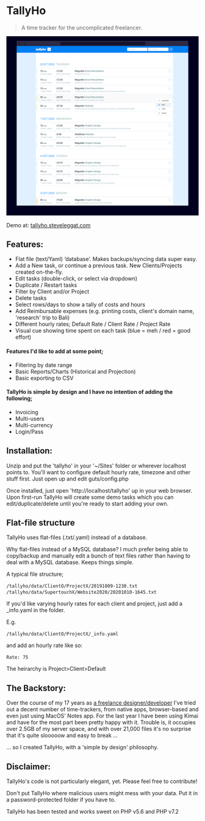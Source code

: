 # TallyHo
> A time tracker for the uncomplicated freelancer.

![Preview](https://raw.githubusercontent.com/sleggat/TallyHo/master/screenshot.jpg)

Demo at: [tallyho.steveleggat.com](http://tallyho.steveleggat.com)


## Features:
- Flat file (text/Yaml) ‘database’. Makes backups/syncing data super easy.
- Add a New task, or continue a previous task. New Clients/Projects created on-the-fly.
- Edit tasks (double-click, or select via dropdown)
- Duplicate / Restart tasks
- Filter by Client and/or Project
- Delete tasks
- Select rows/days to show a tally of costs and hours
- Add Reimbursable expenses (e.g. printing costs, client's domain name, 'research' trip to Bali)
- Different hourly rates; Default Rate / Client Rate / Project Rate
- Visual cue showing time spent on each task (blue = meh / red = good effort)

#### Features I'd like to add at some point;
- Filtering by date range
- Basic Reports/Charts (Historical and Projection)
- Basic exporting to CSV


#### TallyHo is simple by design and I have no intention of adding the following;
- Invoicing
- Multi-users
- Multi-currency
- Login/Pass


## Installation:

Unzip and put the 'tallyho' in your '~/Sites' folder or wherever localhost points to. You'll want to configure default hourly rate, timezone and other stuff first. Just open up and edit guts/config.php

Once installed, just open 'http://localhost/tallyho' up in your web browser. Upon first-run TallyHo will create some demo tasks which you can edit/duplicate/delete until you're ready to start adding your own.


## Flat-file structure

TallyHo uses flat-files (.txt/.yaml) instead of a database.

Why flat-files instead of a MySQL database? I much prefer being able to copy/backup and manually edit a bunch of text files rather than having to deal with a MySQL database. Keeps things simple.


A typical file structure;
```
/tallyho/data/ClientO/ProjectX/20191009-1230.txt
/tallyho/data/SupertouchX/Website2020/20201010-1645.txt
```


If you'd like varying hourly rates for each client and project, just add a \_info.yaml in the folder. 

E.g.

```
/tallyho/data/ClientO/ProjectX/_info.yaml
```
and add an hourly rate like so:
```
Rate: 75
```
The heirarchy is Project>Client>Default


## The Backstory:

Over the course of my 17 years as [a freelance designer/developer](https://steveleggat.com "Steve Leggat has been a freelance graphic designer and coder in New Zealand and Taiwan since 2006") I've tried out a decent number of time-trackers, from native apps, browser-based and even just using MacOS' Notes app. For the last year I have been using Kimai and have for the most part been pretty happy with it. Trouble is, it occupies over 2.5GB of my server space, and with over 21,000 files it's no surprise that it's quite slooooow and easy to break ...

... so I created TallyHo, with a 'simple by design' philosophy.


## Disclaimer:

TallyHo's code is not particularly elegant, yet. Please feel free to contribute!

Don't put TallyHo where malicious users might mess with your data. Put it in a password-protected folder if you have to.

TallyHo has been tested and works sweet on PHP v5.6 and PHP v7.2
